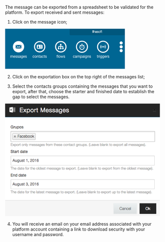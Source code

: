 The message can be exported from a spreadsheet to be validated for the platform. To export received and sent messages:

1. Click on the message icon;

![](/img/messages/msg7.png)

2. Click on the exportation box on the top right of the messages list;

3. Select the contacts groups containing the messages that you want to export, after that, choose the starter and finished date to establish the gap to select the messages.

![](/img/messages/msg8.png)

4. You will receive an email on your email address associated with your platform account containing a link to download security with your username and password. 
